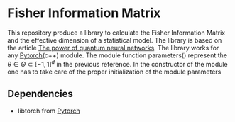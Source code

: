 # Fisher Information Matrix 

This repository produce a library to calculate the Fisher Information Matrix and the effective dimension of a statistical model.
The library is based on the article [The power of quantum neural networks](https://doi.org/10.1038/s43588-021-00084-1).
The library works for any [Pytorch](https://pytorch.org/)(c++) module.
The module function parameters() represent the $\theta\in\Theta\subset[-1,1]^d$ in the previous reference.
In the constructor of the module one has to take care of the proper initialization of the module parameters 


## Dependencies 

* libtorch from [Pytorch](https://pytorch.org/)

